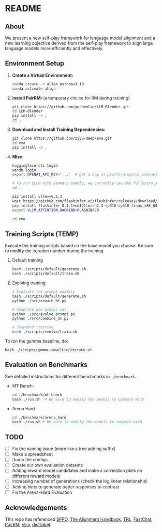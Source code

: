 
# README

## About
We present a new self-play framework for language model alignment and a new learning objective derived from the self-play framework to align large language models more efficiently and effectively.


## Environment Setup
1. **Create a Virtual Environment:**
   ```bash
   conda create -n align python=3.10
   conda activate align
   ```

2. **Install PairRM:** (a temporary choice for RM during training)
   ```bash
   git clone https://github.com/yuchenlin/LLM-Blender.git
   cd LLM-Blender
   pip install -e .
   cd ..
   ```

3. **Download and Install Training Dependencies:**
   ```bash
   git clone https://github.com/ziyu-deep/eva.git
   cd eva
   pip install -e .
   ```

4. **Misc:**
   ```bash
   huggingface-cli login       
   wandb login                 
   export OPENAI_API_KEY="..."  # get a key at platform.openai.com/api-keys

   # To run VLLM with Gemma-2 models, we currently use the following setup:
   cd ..

   pip install vllm==0.5.3
   wget https://github.com/flashinfer-ai/flashinfer/releases/download/v0.1.1/flashinfer-0.1.1+cu121torch2.3-cp310-cp310-linux_x86_64.whl
   pip install flashinfer-0.1.1+cu121torch2.3-cp310-cp310-linux_x86_64.whl
   export VLLM_ATTENTION_BACKEND=FLASHINFER

   cd eva
   ```

## Training Scripts (TEMP)
Execute the training scripts based on the base model you choose. Be sure to modify the iteration number during the training.

1. Default training
   ```bash
   bash ./scripts/default/generate.sh
   bash ./scripts/default/train.sh 
   ```

2. Evolving training
   ```bash
   # Evaluate the prompt quality
   bash ./scripts/default/generate.sh
   python ./src/reward_hf.py

   # Generate new prompt set
   python ./src/evolve_prompt.py
   python ./src/combine_ds.py

   # Standard training
   bash ./scripts/evolve/train.sh 
   ```

To run the gemma baseline, do:
```
bash ./scripts/gemma-baseline/iterate.sh
```

<!-- - Generation for Y|X:
  ```bash
  bash ./scripts/generate.sh
  ```

- (Optional) Evolving for X'|X:
  ```bash
  bash ./scripts/evolve_x.sh
  ```

- Training:
  ```bash
  # use the raw X
  bash ./scripts/train.sh 

  # use X + X'
  bash ./scripts/train_plus.sh
  ``` -->

## Evaluation on Benchmarks
See detailed instructions for different benchmarks in `./benchmark`.

- MT Bench:
  ```bash
  cd ./benchmark/mt_bench
  bash ./run.sh  # Be sure to modify the models to compare with
  ```

- Arena Hard
   ```bash
   cd ./benchmark/arena_hard
   bash ./run.sh # Be sure to modify the models to compare with
   ```

## TODO
- [ ] Fix the naming issue (more like a tree adding suffix)
- [ ] Make a spreadsheet
- [ ] Dump the configs
- [ ] Create our own evaluation datasets
- [ ] Adding reward model candidates and make a correlation plots on different reward models
- [ ] Increasing number of generations (check the log linear relationship)
- [ ] Adding hints to generate better responses to contrast
- [ ] Fix the Arena-Hard Evaluation

<!-- - Alpaca Eval
   ```bash
   cd ./benchmark/arena_hard
   bash ./run.sh # Be sure to modify the models to compare with
   ``` -->

<!-- ### Breakdown of Scripts:
1. **Generation:**
   ```bash
   python scripts/generate.py --model $MODEL --maxlen 2048 --output_dir $OUTPUT_DIR --prompts $PROMPTS
   ```
Main parameters:
- `model`: Specifies the model used for generation. In the first iteration, the model should be either `mistralai/Mistral-7B-Instruct-v0.2` or `meta-llama/Meta-Llama-3-8B-Instruct`.
- `maxlen`: Sets the token length for generation, defining the maximum number of tokens generated.
- `pairs`: Determines the number of generated samples per prompt, with a default setting of 5. Please note that changing this number is not supported by the overall pipeline.
- `output_dir`: Specifies the directory paths for saving intermediate results.
- `prompts`: Defines the set of prompts used for generation.
- `frac_len`: Enables the operation of vllm on multiple GPUs by dividing prompts into different fractions. `frac_len` defines the number of prompts in each fraction. For usage examples, see `generate.sh`.
- `data_frac`: Used in conjunction with `frac_len` for multi-GPU setups, `data_frac` indicates which fraction of the data the current GPU is processing. Refer to `generate.sh` for more details.


2. **Ranking:**
   ```bash
   python scripts/rank.py --output_dir $OUTPUT_DIR --prompts $PROMPTS
   ```
Main Parameters:
- `output_dir`: Specifies the directory paths where intermediate results are saved. Note that the default script attempts to push datasets to Hugging Face under the UCLA-AGI organization. You may need to adjust this to your organization, obtain write access for UCLA-AGI, or disable the `push_to_hub` command if necessary.
- `pairs`: Sets the number of generated samples per prompt, with a default of 5. Please note that other numbers are not supported by the overall pipeline.
- `frac_len`: This parameter is used to enable the use of PairRM on multiple GPUs by dividing prompts into different fractions. `frac_len` determines the number of prompts in each fraction. For usage examples, refer to `generate.sh`.
- `data_frac`: Similar to `frac_len`, this option is used for running PairRM on multiple GPUs. It specifies which fraction of the data the current GPU is processing. See `generate.sh` for examples.
- `prompts`: Defines the set of prompts used for generation.
- `gpu`: Indicates the GPU index used for ranking; it should match the `data_frac` parameter.

3. **Training:**
   ```bash
   bash scripts/pipeline.sh --model $MODEL --iter $ITER --dataset $DATASET --output_dir $OUTPUT_DIR --num 1
   ```
Main Parameters:
- model: The base model for training.
- dataset: The dataset used for training.
- output_dir: The name of the output model.
- num: The number of training epochs. -->

<!-- ## Evaluation
We adhere to the established guidelines for evaluation and utilize the following repositories:
- [AlpacaEval 2](https://github.com/tatsu-lab/alpaca_eval)
- [MT-Bench](https://github.com/lm-sys/FastChat/tree/main/fastchat/llm_judge)
- [HuggingFace Open LLM Leaderboard](https://huggingface.co/spaces/open-llm-leaderboard/open_llm_leaderboard)

We provide the model configurations used during AlpacaEval 2 in the `models_configs` directory. Please note that after the initial release of our model, we retrained it using a slightly modified prompt. The win rates observed post-retraining are comparable to the original results. -->


## Acknowledgements
This repo has referenced [SPPO](https://github.com/uclaml/sppo), [The Alignment Handbook](https://github.com/huggingface/alignment-handbook), [TRL](https://github.com/huggingface/trl), [FastChat](https://github.com/lm-sys/FastChat), [PairRM](https://github.com/yuchenlin/LLM-Blender), [vllm](https://github.com/vllm-project/vllm), [distilabel](https://distilabel.argilla.io/1.2.1/).

